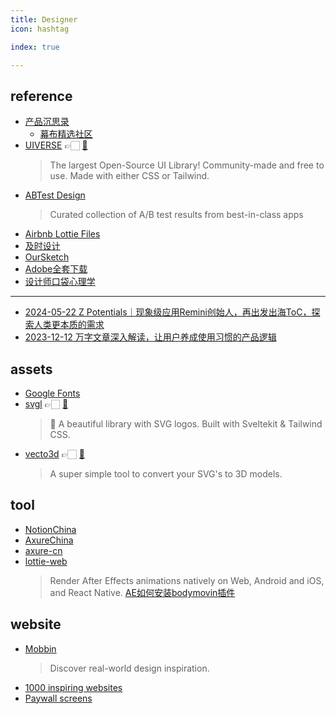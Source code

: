 ```yaml
---
title: Designer
icon: hashtag

index: true

---
```


## reference

- [产品沉思录](https://www.pmthinking.com/)
    * [幕布精选社区](https://mubu.com/explore)
- [UIVERSE](https://uiverse.io/) 👉🏻 [🐙](https://github.com/uiverse-io/galaxy)
    > The largest Open-Source UI Library! Community-made and free to use. Made with either CSS or Tailwind.
- [ABTest Design](https://abtest.design/)
    > Curated collection of A/B test results from best-in-class apps
- [Airbnb Lottie Files](https://lottiefiles.com/)
- [及时设计](https://js.design/courses)
- [OurSketch](https://oursketch.com/)
- [Adobe全套下载](https://www.yuque.com/qianxun-nzpyh/kb)
- [设计师口袋心理学](https://iason.notion.site/6719c7650fd1406c92287f556520fbc3)

------

- [2024-05-22 Z Potentials｜现象级应用Remini创始人，再出发出海ToC，探索人类更本质的需求](https://mp.weixin.qq.com/s/4Sir1dSheluHwcAvSznXrQ)
- [2023-12-12 万字文章深入解读，让用户养成使用习惯的产品逻辑](https://www.zcool.com.cn/work/ZNjczMDA1NzY=.html)

## assets

- [Google Fonts](https://fonts.google.com/)
- [svgl](https://svgl.app/) 👉🏻 [🐙](https://github.com/pheralb/svgl)
    > 🧩 A beautiful library with SVG logos. Built with Sveltekit & Tailwind CSS.
- [vecto3d](https://www.vecto3d.xyz/) 👉🏻 [🐙](https://github.com/lakshaybhushan/vecto3d)
    > A super simple tool to convert your SVG's to 3D models.

## tool

- [NotionChina](https://notionchina.co/)
- [AxureChina](https://axurechina.org/)
- [axure-cn](https://github.com/pluwen/axure-cn)
- [lottie-web](https://github.com/airbnb/lottie-web)
    > Render After Effects animations natively on Web, Android and iOS, and React Native.
    > [AE如何安装bodymovin插件](https://uijiaohu.com/ae%e5%ae%89%e8%a3%85bodymovin%e6%8f%92%e4%bb%b6/)
    
## website

- [Mobbin](https://mobbin.com/)
    > Discover real-world design inspiration.
- [1000 inspiring websites](https://supercreative.design/1000-inspiring-websites)
- [Paywall screens](https://www.paywallscreens.com/)